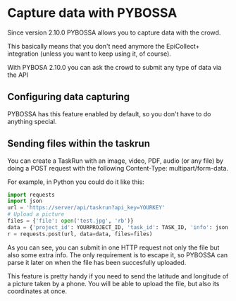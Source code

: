 # Capture data with PYBOSSA

Since version 2.10.0 PYBOSSA allows you to capture data with the crowd.

This basically means that you don't need anymore the EpiCollect+ integration (unless you want to keep using it, of course).

With PYBOSA 2.10.0 you can ask the crowd to submit any type of data via the API

## Configuring data capturing

PYBOSSA has this feature enabled by default, so you don't have to do anything special.

## Sending files within the taskrun

You can create a TaskRun with an image, video, PDF, audio (or any file) by doing a POST
request with the following Content-Type: multipart/form-data.

For example, in Python you could do it like this:

``` python
import requests
import json
url = 'https://server/api/taskrun?api_key=YOURKEY'
# Upload a picture
files = {'file': open('test.jpg', 'rb')}
data = {'project_id': YOURPROJECT_ID, 'task_id': TASK_ID, 'info': json.dumps(dict(foo="bar"))}
r = requests.post(url, data=data, files=files)
```
As you can see, you can submit in one HTTP request not only the file but also some extra
info. The only requirement is to escape it, so PYBOSSA can parse it later on when the file
has been succesfully uploaded.

This feature is pretty handy if you need to send the latitude and longitude of a picture taken
by a phone. You will be able to upload the file, but also its coordinates at once.
